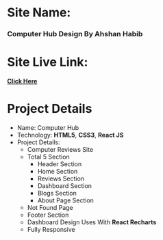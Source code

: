# Site Name: 
### Computer Hub Design By Ahshan Habib

# Site Live Link: 
**[Click Here]()**

# Project Details
 * Name: Computer Hub
 * Technology: **HTML5**, **CSS3**, **React JS**
 * Project Details:
    * Computer Reviews Site
    * Total 5 Section
      * Header Section
      * Home Section
      * Reviews Section
      * Dashboard Section
      * Blogs Section
      * About Page Section
    * Not Found Page 
    * Footer Section
    * Dashboard Design Uses With **React Recharts**
    * Fully Responsive

